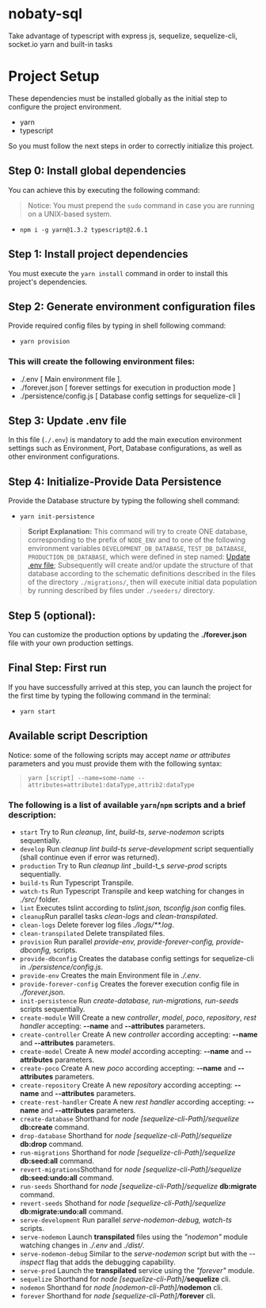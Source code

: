 # nobaty-sql
Take advantage of typescript with express js, sequelize, sequelize-cli, socket.io yarn and built-in tasks

# Project Setup
These dependencies must be installed globally as the initial step to configure the project environment.
* yarn
* typescript

So you must follow the next steps in order to correctly initialize this project.

## Step 0: Install global dependencies
You can achieve this by executing the following command:
> Notice: You must prepend the `sudo` command in case you are running on a UNIX-based system.
* `npm i -g yarn@1.3.2 typescript@2.6.1`

## Step 1: Install project dependencies
You must execute the `yarn install` command in order to install this project's dependencies.

## Step 2: Generate environment configuration files
Provide required config files by typing in shell following command:
* `yarn provision`
### This will create the following environment files:
* ./.env [ Main environment file ].
* ./forever.json [ forever settings for execution in production mode ]
* ./persistence/config.js [ Database config settings for sequelize-cli ]

## Step 3: Update .env file
In this file (`./.env`) is mandatory to add the main execution environment settings such as Environment, Port, Database configurations, as well as other environment configurations.

## Step 4: Initialize-Provide Data Persistence
Provide the Database structure by typing the following shell command:
* `yarn init-persistence`

> **Script Explanation:**
This command will try to create ONE database, corresponding to the prefix of `NODE_ENV` and to one of the following environment variables `DEVELOPMENT_DB_DATABASE`, `TEST_DB_DATABASE`, `PRODUCTION_DB_DATABASE`, which were defined in step named: [Update .env file](#step-3-update-env-file); Subsequently will create and/or update the structure of that database according to the schematic definitions described in the files of the directory `./migrations/`, then will execute initial data population by running described by files under `./seeders/` directory.

## Step 5 (optional):
You can customize the production options by updating the **./forever.json** file with your own production settings.

## Final Step: First run
If you have successfully arrived at this step, you can launch the project for the first time by typing the following command in the terminal:

* `yarn start`

## Available script Description
Notice: some of the following scripts may accept _name or attributes_ parameters and you must provide them with the following syntax:
> `yarn [script] --name=some-name --attributes=attribute1:dataType,attrib2:dataType`

### The following is a list of available `yarn`/`npm` scripts and a brief description:
* `start` Try to Run _cleanup_, _lint_, _build-ts_, _serve-nodemon_ scripts sequentially.
* `develop` Run _cleanup_ _lint_ _build-ts_ _serve-development_ script sequentially (shall continue even if error was returned).
* `production` Try to Run _cleanup_ _lint_ _build-t_s _serve-prod_ scripts sequentially.
* `build-ts` Run Typescript Transpile.
* `watch-ts` Run Typescript Transpile and keep watching for changes in _./src/_ folder.
* `lint` Executes tslint according to _tslint.json, tsconfig.json_ config files.
* `cleanup`Run parallel tasks _clean-logs_ and _clean-transpilated_.
* `clean-logs` Delete forever log files _./logs/**.log_.
* `clean-transpilated` Delete transpilated files.
* `provision` Run parallel _provide-env, provide-forever-config, provide-dbconfig,_ scripts.
* `provide-dbconfig` Creates the database config settings for sequelize-cli in _./persistence/config.js_.
* `provide-env` Creates the main Environment file in _./.env_.
* `provide-forever-config` Creates the forever execution config file in _./forever.json_.
* `init-persistence` Run _create-database, run-migrations, run-seeds_ scripts sequentially.
* `create-module` Will Create a new _controller_, _model_, _poco_, _repository_, _rest handler_ accepting: **--name** and **--attributes** parameters.
* `create-controller` Create A new _controller_ according accepting: **--name** and **--attributes** parameters.
* `create-model` Create A new _model_ according accepting: **--name** and **--attributes** parameters.
* `create-poco` Create A new _poco_ according accepting: **--name** and **--attributes** parameters.
* `create-repository` Create A new _repository_ according accepting: **--name** and **--attributes** parameters.
* `create-rest-handler` Create A new _rest handler_ according accepting: **--name** and **--attributes** parameters.
* `create-database` Shorthand for _node [sequelize-cli-Path]/sequelize_ **db:create** command.
* `drop-database` Shorthand for _node [sequelize-cli-Path]/sequelize_ **db:drop** command.
* `run-migrations` Shorthand for _node [sequelize-cli-Path]/sequelize_ **db:seed:all** command.
* `revert-migrations`Shothand for _node [sequelize-cli-Path]/sequelize_ **db:seed:undo:all** command.
* `run-seeds` Shorthand for _node [sequelize-cli-Path]/sequelize_ **db:migrate** command.
* `revert-seeds` Shothand for _node [sequelize-cli-Path]/sequelize_ **db:migrate:undo:all** command.
* `serve-development` Run parallel _serve-nodemon-debug, watch-ts_ scripts.
* `serve-nodemon` Launch **transpilated** files using the _"nodemon"_ module watching changes in _./.env_ and _./dist/_.
* `serve-nodemon-debug` Similar to the _serve-nodemon_ script but with the _--inspect_ flag that adds the debugging capability.
* `serve-prod` Launch the **transpilated** service using the _"forever"_ module.
* `sequelize` Shorthand for _node [sequelize-cli-Path]/_**sequelize** cli.
* `nodemon` Shorthand for _node [nodemon-cli-Path]/_**nodemon** cli.
* `forever` Shorthand for _node [sequelize-cli-Path]/_**forever** cli.
